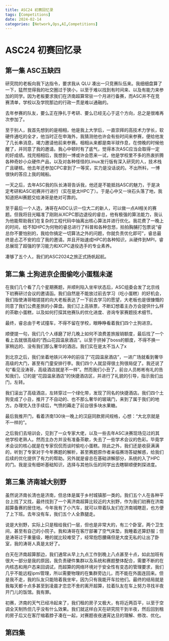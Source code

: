```yaml
---
title: ASC24 初赛回忆录
tags: [Competitions]
date: 2024-02-14
categories: [Network,Ops,AI,Competitions]
---
```


# ASC24 初赛回忆录

## 第一集 ASC五缺四

研究院的老板向我下达指令，要求我从 QLU 凑出一只竞赛队伍来。我细细盘算了一下，猛然觉得我的社交圈过于狭小，以至于难以找到有时间来、以及有能力来参加的同学。因为老板要求我们在济南超算常驻一个月进行备赛，而ASC并不在竞赛清单，学校以及学院那边的行政一贯是难以通融的。

去年参赛的队友，要么正在挣扎于考研、要么已经无心于这个方向，总之是很难再次参加了。

至于别人，我首先想到的是相相，他是我上大学后，一直崇拜的高技术力学长，软硬件通吃的全才，他当时正在申海外，我猜测他也许会有些时间来参赛，便给他发了几长串消息，竭力邀请他前来参赛。相相从来都是南半球作息，在傍晚的时候他醒了，并同意了我的邀请。我心中顿时有了底气，觉得本次ASC应当会取得一定的好成绩。找完相相后，我想到一博或许会愿来一试，他是学校里不多的热衷折腾各种奇妙小众硬件产品，以及对各种怪怪的Linux发行版有深入研究的人，技术栈广且硬核。他去年还参加CPC拿到了一等奖，实力是没话说的。不出所料，一博很快的答应上我的贼船。

一天之后，去年ASC我的队长涛哥告诉我，他还是不能抵挡ASC的魅力，于是决定考研和ASC初赛并行进行（实在是太HPC了）。于是心中又一块石头落了地，我知道把AI赛题交给涛哥是绝对可靠的。

至于最后一个人选，涛哥在AIDC认识一位大二的新人，可以做一点AI相关的赛题。但我将目光瞄准了刚刚从XCPC那边退役的睿总，他有极强的算法能力，我认为他能帮助我们在复杂的工程代码中抽离出核心算法并进行优化。我花费了一晚上的时间，给不知HPC为何物的睿总进行了科普和各种忽悠，拍拍胸脯打包票说“睿总你不要怕别的，我给你搞定一切算法之外的问题，你就负责优化即可”，睿总最终是忐忑不安的应了我的邀请。并且开始速成HPC的各种知识，从硬件到MPI，睿总展现了超强的学习能力和XCPC退役选手的专业素养。

凑够了五个人，我们的ASC2024之旅正式扬帆起航。

## 第二集 土狗进京企图偷吃小蛋糕未遂

在我们几个看了几个星期赛题，并顺利陷入坐牢状态后，ASC组委会发了北京线下初赛研讨会议的邀请函。我们自然是不能放过前去学习（吃小蛋糕）的好机会，我们指使涛哥暗搓搓的向大老板表达了一下前去学习的愿望，大老板也是很慷慨的同意了我们公费差旅的小算盘。我们订上高铁票，不断幻想着主办方会提供什么样的茶歇小蛋糕，以及如何打探其他赛队的优化进度、咨询专家赛题技术细节。

最终，睿总由于考试撞车，不得不留在学校，眼睁睁看着我们四个土狗进京。

顺便提一句，我们几个人琢磨了好几晚上如何不浪费差旅报销额度，最后找了一个看上去就很高级的“西山花园温泉酒店”。以至于挤掉了boss的额度，不得不换一家稍远的、没有我们那么奢华的酒店。我们实在是太不当人了x

到北京之后，我们坐着地铁兴冲冲的前往了“花园温泉酒店”，一进广场就看到奢华高级的大门，甚至有门童安排行李。我们四个人就显得很土狗很局促了。我还说了句“看见没涛哥，高级酒店就是不一样”。然而我们小丑了，前台人员彬彬有礼的告知我们，订的是“花园温泉酒店”的快捷酒店区，并进行了礼貌的引导，指示我们出门，左转。

我们滚出了高级酒店，左转穿过一个绿化带，发现了同名的快捷酒店。我们四个土狗变成了小丑，推开了不自动的、也不那么奢华的玻璃门，来到了属于我们的地方。办理完入住手续后，气愤的薅走了前台很多块水果糖。

最后我推开门，看着济南130块一晚上的汉庭同款房间规格，心想：“大北京就是不一样的”。

之后我们去培训会，见到了一众专家大佬，以及一些去年ASC决赛现场见过的其他学校老熟人。然而主办方并没有准备茶歇，失去了一些学术会议的色彩。毕竟学术会议的核心就是在专家侃侃而谈时偷吃小蛋糕。除此之外，我们还是收获满满的，听到了专家对于今年赛题的解析，甚至赛题原作者亲临赛场答疑解惑，给我们后续的优化提供了有力的帮助。另外就是睿总在基础讲解部分，系统的入了HPC的门。我是没有细听基础知识，选择与其他队伍的同学出去瞎聊顺便刺探进度。

## 第三集 济南城大别野

虽然说济南长清也是济南，但总体是属于乡村城镇那一类的。我们五个人在各种平台上找了又找，最终找到了一个离济南超算比较近的大别野，作为我们初赛在济南超算备赛的居住地。今年我有了小汽车，就可以带着队友们在济南城瞎逛，也方便了上下班。去年没有车，我们五个人全靠腿走。

说是大别野，实际上只是租给我们一层，但也是非常大的，有三个卧室，两个卫生间，甚至有自己的小院子。我和涛哥在客厅部署了空气床垫，我睡着还算舒服；但是涛哥过于重量级，睡的就比较难受了，经常抱怨腰痛但是大度无私的让出了卧室，我的涛哥人真是太好了。

白天在济南超算那边，我们通常从早上九点工作到晚上八点甚至十点，如此加班有很大一部分是我的原因，我负责硬件集群以及系统和赛题整体配合，需要不断的在内核态和用户态来回调试，而超算的网络环境对于安全性有变态的管理要求，我们几乎不能远程ipmi管理，所以需要物理的在集群旁边儿，而不能在外面连回来。但是我不走，我的队友只能陪着我坐牢，因为只有我能开车拉他们。最终的结局就是我每天都十点多甚至到凌晨才恋恋不舍的离开超算，拉着队友在车上努力寻找半夜开门儿的饭馆。我有罪。

初赛，济南的天气已经冷起来了，我们租的房子又极大，有将近两百平，以至于空调全天制热但几乎没有什么效果。我们就这样白天在研究院干到半夜，然后回到租的房子后又在客厅缩着脖子凑在一起，对赛题夜夜通宵达旦的理解、修改、优化。

## 第四集 
